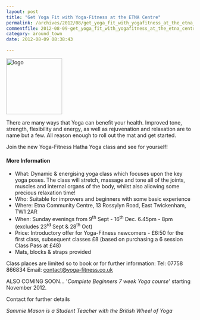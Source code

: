 ```yaml
---
layout: post
title: "Get Yoga Fit with Yoga-Fitness at the ETNA Centre"
permalink: /archives/2012/08/get_yoga_fit_with_yogafitness_at_the_etna_centre.html
commentfile: 2012-08-09-get_yoga_fit_with_yogafitness_at_the_etna_centre
category: around_town
date: 2012-08-09 08:38:43

---
```


<img src="/assets/images/directory/201205171438_Yoga_Fitness.jpg" width="150"  class="photo right"  alt="logo" />

There are many ways that Yoga can benefit your health. Improved tone, strength, flexibility and energy, as well as rejuvenation and relaxation are to name but a few. All reason enough to roll out the mat and get started.

Join the new Yoga-Fitness Hatha Yoga class and see for yourself!

#### More Information

-   What: Dynamic & energising yoga class which focuses upon the key yoga poses. The class will stretch, massage and tone all of the joints, muscles and internal organs of the body, whilst also allowing some precious relaxation time!
-   Who: Suitable for improvers and beginners with some basic experience
-   Where: Etna Community Centre, 13 Rossylyn Road, East Twickenham, TW1 2AR
-   When: Sunday evenings from 9<sup>th</sup> Sept - 16<sup>th</sup> Dec. 6.45pm - 8pm (excludes 23<sup>rd</sup> Sept & 28<sup>th</sup> Oct)
-   Price: Introductory offer for Yoga-Fitness newcomers - £6:50 for the first class, subsequent classes £8 (based on purchasing a 6 session Class Pass at £48)
-   Mats, blocks & straps provided

Class places are limited so to book or for further information: Tel: 07758 866834
Email: <contact@yoga-fitness.co.uk>

ALSO COMING SOON... '*Complete Beginners 7 week Yoga course*' starting November 2012.

Contact for further details

*Sammie Mason is a Student Teacher with the British Wheel of Yoga*
